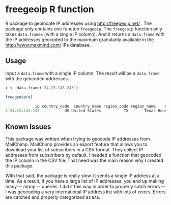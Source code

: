 freegeoip R function
====================

R package to geolocate IP addresses using http://freegeoip.net/ . The package only contains one functon `freegeoip`. The `freegeoip` function only takes `data.frames` (with a single IP column). And it returns a `data.frame` with the IP addresses geocoded to the maximum granularily available in the http://www.maxmind.com/ IPs database.


Usage
-----

Input a `data.frame` with a single IP column. The result will be a `data.frame` with the geocoded addresses. 

```r 
x <- data.frame('34.23.143.243')

freegeoip(x) 

             ip country_code  country_name region_code region_name    city zipcode latitude longitude metro_code area_code
1 34.23.143.243           US United States          TX       Texas Houston   77072  29.6997  -95.5858        618       281

```


Known Issues
------------

This package was written when trying to geocode IP addresses from MailChimp. MailChimp provides an export feature that allows you to download your list of subscribers in a CSV format. They collect IP addresses from subscribers by default. I needed a function that geocoded the IP column in the CSV file. That need was the main reason why I created this package. 

With that said, the package is really slow. It sends a single IP address at a time. As a result, if you have a large list of IP addresses, you end up making many -- *many* -- queries. I did it this way in order to properly catch errors -- I was geocoding a very international IP address list with lots of errors. Errors are catched and properly categorized as `NA`s.

